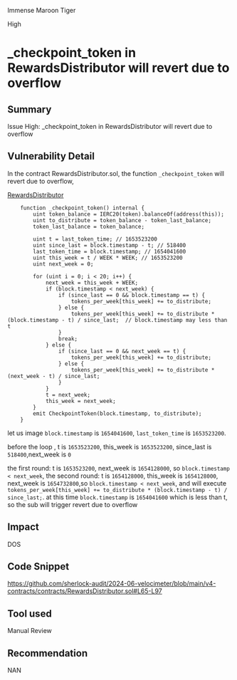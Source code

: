 Immense Maroon Tiger

High

# _checkpoint_token in RewardsDistributor will revert due to overflow

## Summary
Issue High: _checkpoint_token in RewardsDistributor will revert due to overflow 

## Vulnerability Detail

In the contract RewardsDistributor.sol, the function `_checkpoint_token` will revert due to overflow, 

[RewardsDistributor](https://github.com/sherlock-audit/2024-06-velocimeter/blob/main/v4-contracts/contracts/RewardsDistributor.sol#L65-L97)
```solidity
    function _checkpoint_token() internal {
        uint token_balance = IERC20(token).balanceOf(address(this));
        uint to_distribute = token_balance - token_last_balance;  
        token_last_balance = token_balance;

        uint t = last_token_time; // 1653523200 
        uint since_last = block.timestamp - t; // 518400
        last_token_time = block.timestamp; // 1654041600
        uint this_week = t / WEEK * WEEK; // 1653523200
        uint next_week = 0;

        for (uint i = 0; i < 20; i++) {
            next_week = this_week + WEEK;  
            if (block.timestamp < next_week) { 
                if (since_last == 0 && block.timestamp == t) {
                    tokens_per_week[this_week] += to_distribute;
                } else {
                    tokens_per_week[this_week] += to_distribute * (block.timestamp - t) / since_last;  // block.timestamp may less than t
                }
                break;
            } else { 
                if (since_last == 0 && next_week == t) {
                    tokens_per_week[this_week] += to_distribute;
                } else {
                    tokens_per_week[this_week] += to_distribute * (next_week - t) / since_last;
                }
            }
            t = next_week;
            this_week = next_week;
        }
        emit CheckpointToken(block.timestamp, to_distribute);
    }
```

let us image `block.timestamp` is `1654041600`, `last_token_time` is `1653523200`.

before the loop , t is `1653523200`, this_week is `1653523200`, since_last is `518400`,next_week is `0`

the first round: t is `1653523200`, next_week is `1654128000`, so `block.timestamp < next_week`, 
the second round: t is `1654128000`, this_week is `1654128000`, next_week is `1654732800`,so `block.timestamp < next_week`,  and will execute `tokens_per_week[this_week] += to_distribute * (block.timestamp - t) / since_last;`.  at this time `block.timestamp` is `1654041600` which is less than t, so the sub will trigger revert due to overflow


## Impact

DOS


## Code Snippet

https://github.com/sherlock-audit/2024-06-velocimeter/blob/main/v4-contracts/contracts/RewardsDistributor.sol#L65-L97

## Tool used
Manual Review

## Recommendation

NAN
